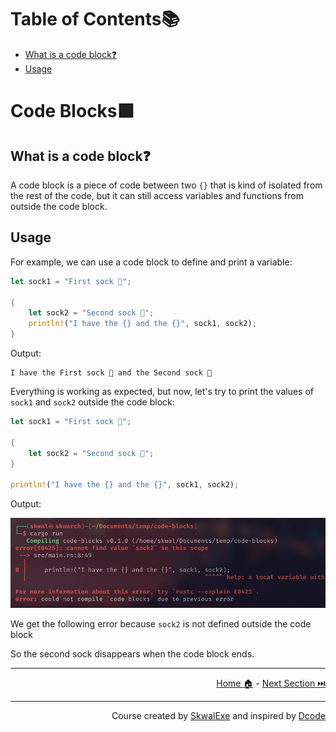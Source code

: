 # Table of Contents📚

- [What is a code block❓](#what-is-a-code-block)
- [Usage](#usage)

# Code Blocks🟪

## What is a code block❓

A code block is a piece of code between two `{}` that is kind of isolated from the rest of the code, but it can still access variables and functions from outside the code block.

## Usage

For example, we can use a code block to define and print a variable:

```rust
let sock1 = "First sock 🧦";

{
    let sock2 = "Second sock 🧦";
    println!("I have the {} and the {}", sock1, sock2);
}
```

Output:

```
I have the First sock 🧦 and the Second sock 🧦
```

Everything is working as expected, but now, let's try to print the values of `sock1` and `sock2` outside the code block:

```rust
let sock1 = "First sock 🧦";

{
    let sock2 = "Second sock 🧦";
}

println!("I have the {} and the {}", sock1, sock2);
```

Output:

![](1.png)

We get the following error because `sock2` is not defined outside the code block

So the second sock disappears when the code block ends.

---

<p align="right"><a href="https://skwalexe.github.io/learn-rust/">Home 🏠</a> - <a href="../shadowing">Next Section ⏭️</a></p>

---

<p align="right">Course created by <a href="https://github.com/SkwalExe/" target="_blank">SkwalExe</a> and inspired by <a href="https://www.youtube.com/watch?v=vOMJlQ5B-M0&list=PLVvjrrRCBy2JSHf9tGxGKJ-bYAN_uDCUL" target="_blank">Dcode</a></p>